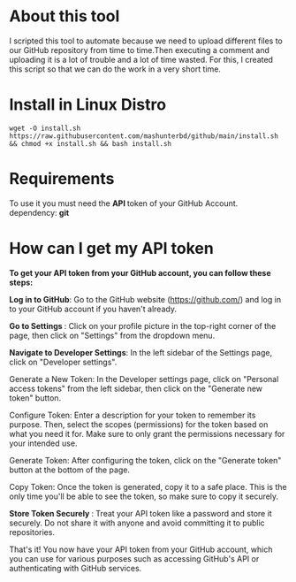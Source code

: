 # About this tool 
I scripted this tool to automate because we need to upload different files to our GitHub repository from time to time.Then executing a comment and uploading it is a lot of trouble and a lot of time wasted. For this, I created this script so that we can do the work in a very short time.

# Install in Linux Distro
```
wget -O install.sh https://raw.githubusercontent.com/mashunterbd/github/main/install.sh && chmod +x install.sh && bash install.sh
```

# Requirements
To use it you must need the <b> API </b>  token of your GitHub Account. </br>
dependency: <b> git </b> 


# How can I get my API token 
<b> To get your API token from your GitHub account, you can follow these steps: </b>

<b> Log in to GitHub</b>: Go to the GitHub website (https://github.com/) and log in to your GitHub account if you haven't already.

<b>Go to Settings </b>: Click on your profile picture in the top-right corner of the page, then click on "Settings" from the dropdown menu.

<b> Navigate to Developer Settings</b>: In the left sidebar of the Settings page, click on "Developer settings".

Generate a New Token: In the Developer settings page, click on "Personal access tokens" from the left sidebar, then click on the "Generate new token" button.

Configure Token: Enter a description for your token to remember its purpose. Then, select the scopes (permissions) for the token based on what you need it for. Make sure to only grant the permissions necessary for your intended use.

Generate Token: After configuring the token, click on the "Generate token" button at the bottom of the page.

Copy Token: Once the token is generated, copy it to a safe place. This is the only time you'll be able to see the token, so make sure to copy it securely.

<b> Store Token Securely </b>: Treat your API token like a password and store it securely. Do not share it with anyone and avoid committing it to public repositories.

That's it! You now have your API token from your GitHub account, which you can use for various purposes such as accessing GitHub's API or authenticating with GitHub services.
